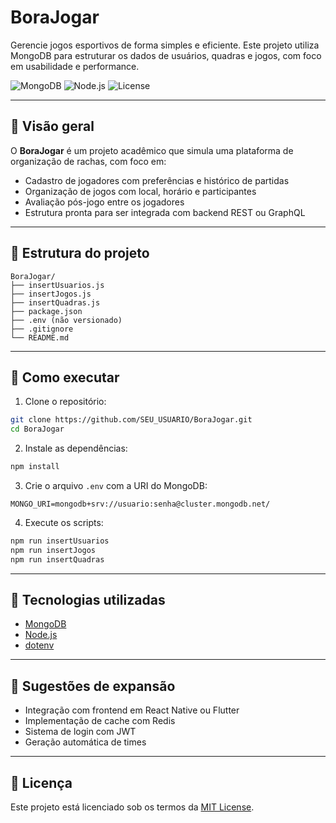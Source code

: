 # BoraJogar

Gerencie jogos esportivos de forma simples e eficiente. Este projeto utiliza MongoDB para estruturar os dados de usuários, quadras e jogos, com foco em usabilidade e performance.

![MongoDB](https://img.shields.io/badge/Database-MongoDB-green)
![Node.js](https://img.shields.io/badge/Backend-Node.js-blue)
![License](https://img.shields.io/badge/license-MIT-lightgrey)

---

## 📌 Visão geral

O **BoraJogar** é um projeto acadêmico que simula uma plataforma de organização de rachas, com foco em:

- Cadastro de jogadores com preferências e histórico de partidas
- Organização de jogos com local, horário e participantes
- Avaliação pós-jogo entre os jogadores
- Estrutura pronta para ser integrada com backend REST ou GraphQL

---

## 📁 Estrutura do projeto

```
BoraJogar/
├── insertUsuarios.js
├── insertJogos.js
├── insertQuadras.js
├── package.json
├── .env (não versionado)
├── .gitignore
└── README.md
```

---

## 🚀 Como executar

1. Clone o repositório:

```bash
git clone https://github.com/SEU_USUARIO/BoraJogar.git
cd BoraJogar
```

2. Instale as dependências:

```bash
npm install
```

3. Crie o arquivo `.env` com a URI do MongoDB:

```env
MONGO_URI=mongodb+srv://usuario:senha@cluster.mongodb.net/
```

4. Execute os scripts:

```bash
npm run insertUsuarios
npm run insertJogos
npm run insertQuadras
```

---

## 🧱 Tecnologias utilizadas

- [MongoDB](https://www.mongodb.com/)
- [Node.js](https://nodejs.org/)
- [dotenv](https://www.npmjs.com/package/dotenv)

---

## 📌 Sugestões de expansão

- Integração com frontend em React Native ou Flutter
- Implementação de cache com Redis
- Sistema de login com JWT
- Geração automática de times

---

## 📄 Licença

Este projeto está licenciado sob os termos da [MIT License](./LICENSE).
